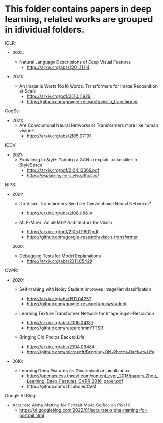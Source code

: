 # This folder contains papers in deep learning, related works are grouped in idividual folders.
ICLR:
- 2022:
    - Natural Language Descriptions of Deep Visual Features
        - https://arxiv.org/abs/2201.11114

- 2021:
    - An Image is Worth 16x16 Words: Transformers for Image Recognition at Scale
        - https://arxiv.org/pdf/2010.11929
        - https://github.com/google-research/vision_transformer

CogSci:
- 2021:
    - Are Convolutional Neural Networks or Transformers more like human vision?
        - https://arxiv.org/abs/2105.07197

ICCV:
- 2021:
    - Explaining in Style: Training a GAN to explain a classifier in StyleSpace
        - https://arxiv.org/pdf/2104.13369.pdf
        - https://explaining-in-style.github.io/

NIPS:
- 2021:
    - Do Vision Transformers See Like Convolutional Neural Networks?
        - https://arxiv.org/abs/2108.08810

    - MLP-Mixer: An all-MLP Architecture for Vision
        - https://arxiv.org/pdf/2105.01601.pdf
        - https://github.com/google-research/vision_transformer

    2020:
    - Debugging Tests for Model Explanations
        - https://arxiv.org/abs/2011.05429

CVPR:
- 2020:
    - Self-training with Noisy Student improves ImageNet classification
        - https://arxiv.org/abs/1911.04252
        - https://github.com/google-research/noisystudent

    - Learning Texture Transformer Network for Image Super-Resolution
        - https://arxiv.org/abs/2006.04139
        - https://github.com/researchmm/TTSR

    - Bringing Old Photos Back to Life
        - https://arxiv.org/abs/2004.09484
        - https://github.com/microsoft/Bringing-Old-Photos-Back-to-Life

- 2016:
    - Learning Deep Features for Discriminative Localization
        - https://openaccess.thecvf.com/content_cvpr_2016/papers/Zhou_Learning_Deep_Features_CVPR_2016_paper.pdf
        - https://github.com/zhoubolei/CAM

Google AI Blog:
- Accurate Alpha Matting for Portrait Mode Selfies on Pixel 6
    - https://ai.googleblog.com/2022/01/accurate-alpha-matting-for-portrait.html
